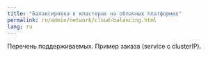 ```yaml
---
title: "Балансировка в кластерах на облачных платформах"
permalink: ru/admin/network/cloud-balancing.html
lang: ru
---
```


Перечень поддерживаемых. Пример заказа (service с clusterIP).
